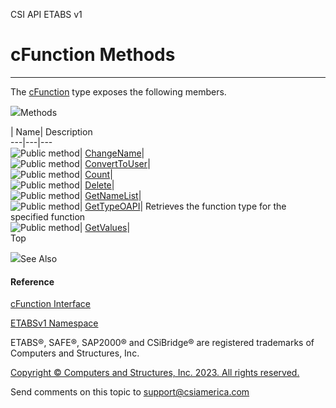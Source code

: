 ﻿

CSI API ETABS v1

# cFunction Methods  
  
---  
  
The [cFunction](c8ba95ec-019c-40b4-b441-707805997216.htm) type exposes the
following members.

![](../icons/SectionExpanded.png)Methods

| Name| Description  
---|---|---  
![Public method](../icons/pubmethod.gif)|
[ChangeName](fb21bd35-f80a-0f2a-6aa9-f43e01d62a84.htm)|  
![Public method](../icons/pubmethod.gif)|
[ConvertToUser](baf8e079-8703-3d29-1ee0-876f40471497.htm)|  
![Public method](../icons/pubmethod.gif)|
[Count](716e9af1-7257-f17a-f466-5890aa89d7fa.htm)|  
![Public method](../icons/pubmethod.gif)|
[Delete](c82cc429-6370-d981-e1e4-676191286cc0.htm)|  
![Public method](../icons/pubmethod.gif)|
[GetNameList](703777bb-c1c0-441a-70b5-92ef3adea25b.htm)|  
![Public method](../icons/pubmethod.gif)|
[GetTypeOAPI](f057937e-ac6d-8955-6c64-51cdfe673163.htm)|  Retrieves the
function type for the specified function  
![Public method](../icons/pubmethod.gif)|
[GetValues](924bdb92-82ce-62d6-e988-9ee5e4479a5f.htm)|  
Top

![](../icons/SectionExpanded.png)See Also

#### Reference

[cFunction Interface](c8ba95ec-019c-40b4-b441-707805997216.htm)

[ETABSv1 Namespace](2780f1b8-2033-5289-2298-1cdb2a7508d9.htm)

ETABS®, SAFE®, SAP2000® and CSiBridge® are registered trademarks of Computers
and Structures, Inc.  

[Copyright © Computers and Structures, Inc. 2023. All rights
reserved.](http://www.csiamerica.com)

Send comments on this topic to
[support@csiamerica.com](mailto:support%40csiamerica.com?Subject=CSI%20API%20ETABS%20v1)

